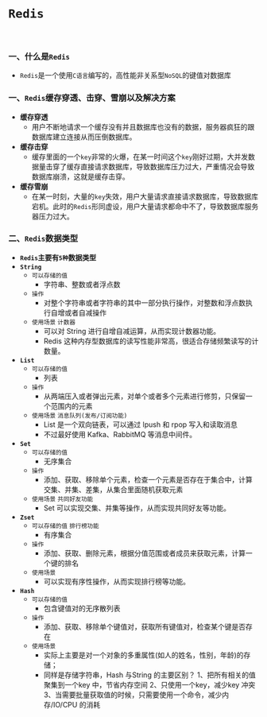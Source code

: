 # `Redis`

<br>

### 一、什么是`Redis`

- `Redis`是一个使用`C语言`编写的，高性能非关系型`NoSQL`的键值对数据库

### 一、`Redis`缓存穿透、击穿、雪崩以及解决方案

- **缓存穿透**
  - 用户不断地请求一个缓存没有并且数据库也没有的数据，服务器疯狂的跟数据库建立连接从而压倒数据库。
- **缓存击穿**
  - 缓存里面的一个`key`非常的火爆，在某一时间这个`key`刚好过期，大并发数据量击穿了缓存直接请求数据库，导致数据库压力过大，严重情况会导致数据库崩溃，这就是缓存击穿。
- **缓存雪崩**
  - 在某一时刻，大量的`key`失效，用户大量请求直接请求数据库，导致数据库宕机。此时的`Redis`形同虚设，用户大量请求都命中不了，导致数据库服务器压力过大。

### 二、`Redis`数据类型

- **`Redis`主要有`5种`数据类型**
- **`String`**
  - `可以存储的值`
    - 字符串、整数或者浮点数
  - `操作`
    - 对整个字符串或者字符串的其中一部分执行操作，对整数和浮点数执行自增或者自减操作
  - `使用场景` `计数器`
    - 可以对 String 进行自增自减运算，从而实现计数器功能。
    - Redis 这种内存型数据库的读写性能非常高，很适合存储频繁读写的计数量。
- **`List`**
  - `可以存储的值`
    - 列表
  - `操作`
    - 从两端压入或者弹出元素，对单个或者多个元素进行修剪，只保留一个范围内的元素
  - `使用场景` `消息队列(发布/订阅功能)`
    - List 是一个双向链表，可以通过 lpush 和 rpop 写入和读取消息
    - 不过最好使用 Kafka、RabbitMQ 等消息中间件。
- **`Set`**
  - `可以存储的值`
    - 无序集合
  - `操作`
    - 添加、获取、移除单个元素，检查一个元素是否存在于集合中，计算交集、并集、差集，从集合里面随机获取元素
  - `使用场景` `共同好友功能`
    - Set 可以实现交集、并集等操作，从而实现共同好友等功能。
- **`Zset`**
  - `可以存储的值` `排行榜功能`
    - 有序集合
  - `操作`
    - 添加、获取、删除元素，根据分值范围或者成员来获取元素，计算一个键的排名
  - `使用场景`
    - 可以实现有序性操作，从而实现排行榜等功能。
- **`Hash`**
  - `可以存储的值`
    - 包含键值对的无序散列表
  - `操作`
    - 添加、获取、移除单个键值对，获取所有键值对，检查某个键是否存在
  - `使用场景`
    - 实际上主要是对一个对象的多重属性(如人的姓名，性别，年龄)的存储；
    - 同样是存储字符串，Hash 与String 的主要区别？
      1、把所有相关的值聚集到一个key 中，节省内存空间
      2、只使用一个key，减少key 冲突
      3、当需要批量获取值的时候，只需要使用一个命令，减少内存/IO/CPU 的消耗

